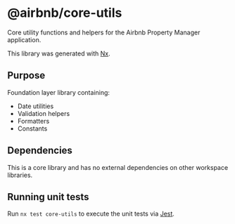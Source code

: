 # @airbnb/core-utils

Core utility functions and helpers for the Airbnb Property Manager application.

This library was generated with [Nx](https://nx.dev).

## Purpose

Foundation layer library containing:
- Date utilities
- Validation helpers
- Formatters
- Constants

## Dependencies

This is a core library and has no external dependencies on other workspace libraries.

## Running unit tests

Run `nx test core-utils` to execute the unit tests via [Jest](https://jestjs.io).

